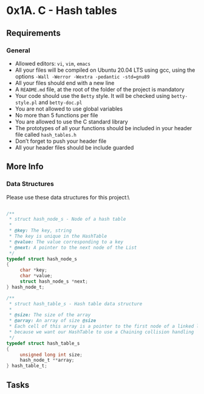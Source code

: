 # 0x1A. C - Hash tables 

## Requirements
### General

 - Allowed editors: `vi`, `vim`, `emacs`
 - All your files will be compiled on Ubuntu 20.04 LTS using gcc, using the options `-Wall -Werror -Wextra -pedantic -std=gnu89`
 - All your files should end with a new line
 - A `README.md` file, at the root of the folder of the project is mandatory
 - Your code should use the `Betty` style. It will be checked using `betty-style.pl` and `betty-doc.pl`
 - You are not allowed to use global variables
 - No more than 5 functions per file
 - You are allowed to use the C standard library
 - The prototypes of all your functions should be included in your header file called `hash_tables.h`
 - Don’t forget to push your header file
 - All your header files should be include guarded

## More Info
### Data Structures

Please use these data structures for this project:\
```c

/**
 * struct hash_node_s - Node of a hash table
 *
 * @key: The key, string
 * The key is unique in the HashTable
 * @value: The value corresponding to a key
 * @next: A pointer to the next node of the List
 */
typedef struct hash_node_s
{
     char *key;
     char *value;
     struct hash_node_s *next;
} hash_node_t;

/**
 * struct hash_table_s - Hash table data structure
 *
 * @size: The size of the array
 * @array: An array of size @size
 * Each cell of this array is a pointer to the first node of a linked list,
 * because we want our HashTable to use a Chaining collision handling
 */
typedef struct hash_table_s
{
     unsigned long int size;
     hash_node_t **array;
} hash_table_t;

```

## Tasks
